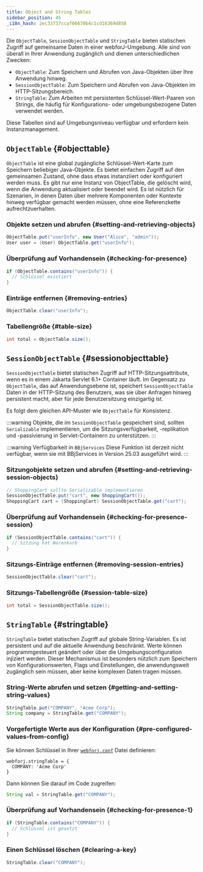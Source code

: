 ```yaml
---
title: Object and String Tables
sidebar_position: 45
_i18n_hash: 2ec33737ccaf06670b4c1cd16369d858
---
```

Die `ObjectTable`, `SessionObjectTable` und `StringTable` bieten statischen Zugriff auf gemeinsame Daten in einer webforJ-Umgebung. Alle sind von überall in Ihrer Anwendung zugänglich und dienen unterschiedlichen Zwecken:

- `ObjectTable`: Zum Speichern und Abrufen von Java-Objekten über Ihre Anwendung hinweg.
- `SessionObjectTable`: Zum Speichern und Abrufen von Java-Objekten im HTTP-Sitzungsbereich.
- `StringTable`: Zum Arbeiten mit persistenten Schlüssel-Wert-Paaren von Strings, die häufig für Konfigurations- oder umgebungsbezogene Daten verwendet werden.

Diese Tabellen sind auf Umgebungsniveau verfügbar und erfordern kein Instanzmanagement.

## `ObjectTable` {#objecttable}

`ObjectTable` ist eine global zugängliche Schlüssel-Wert-Karte zum Speichern beliebiger Java-Objekte. Es bietet einfachen Zugriff auf den gemeinsamen Zustand, ohne dass etwas instanziiert oder konfiguriert werden muss. Es gibt nur eine Instanz von ObjectTable, die gelöscht wird, wenn die Anwendung aktualisiert oder beendet wird. Es ist nützlich für Szenarien, in denen Daten über mehrere Komponenten oder Kontexte hinweg verfügbar gemacht werden müssen, ohne eine Referenzkette aufrechtzuerhalten.

### Objekte setzen und abrufen {#setting-and-retrieving-objects}

```java
ObjectTable.put("userInfo", new User("Alice", "admin"));
User user = (User) ObjectTable.get("userInfo");
```

### Überprüfung auf Vorhandensein {#checking-for-presence}

```java
if (ObjectTable.contains("userInfo")) {
  // Schlüssel existiert
}
```

### Einträge entfernen {#removing-entries}

```java
ObjectTable.clear("userInfo");
```

### Tabellengröße {#table-size}

```java
int total = ObjectTable.size();
```

## `SessionObjectTable` <DocChip chip='since' label='25.03' /> {#sessionobjecttable}

`SessionObjectTable` bietet statischen Zugriff auf HTTP-Sitzungsattribute, wenn es in einem Jakarta Servlet 6.1+ Container läuft. Im Gegensatz zu `ObjectTable`, das auf Anwendungsebene ist, speichert `SessionObjectTable` Daten in der HTTP-Sitzung des Benutzers, was sie über Anfragen hinweg persistent macht, aber für jede Benutzersitzung einzigartig ist.

Es folgt dem gleichen API-Muster wie `ObjectTable` für Konsistenz.

:::warning
Objekte, die im `SessionObjectTable` gespeichert sind, sollten `Serializable` implementieren, um die Sitzungsverfügbarkeit, -replikation und -passivierung in Servlet-Containern zu unterstützen.
:::

:::warning Verfügbarkeit in `BBjServices`
Diese Funktion ist derzeit nicht verfügbar, wenn sie mit BBjServices in Version 25.03 ausgeführt wird.
:::

### Sitzungobjekte setzen und abrufen {#setting-and-retrieving-session-objects}

```java
// ShoppingCart sollte Serializable implementieren
SessionObjectTable.put("cart", new ShoppingCart());
ShoppingCart cart = (ShoppingCart) SessionObjectTable.get("cart");
```

### Überprüfung auf Vorhandensein {#checking-for-presence-session}

```java
if (SessionObjectTable.contains("cart")) {
  // Sitzung hat Warenkorb
}
```

### Sitzungs-Einträge entfernen {#removing-session-entries}

```java
SessionObjectTable.clear("cart");
```

### Sitzungs-Tabellengröße {#session-table-size}

```java
int total = SessionObjectTable.size();
```

## `StringTable` {#stringtable}

`StringTable` bietet statischen Zugriff auf globale String-Variablen. Es ist persistent und auf die aktuelle Anwendung beschränkt. Werte können programmgesteuert geändert oder über die Umgebungsconfiguration injiziert werden. Dieser Mechanismus ist besonders nützlich zum Speichern von Konfigurationswerten, Flags und Einstellungen, die anwendungsweit zugänglich sein müssen, aber keine komplexen Daten tragen müssen.

### String-Werte abrufen und setzen {#getting-and-setting-string-values}

```java
StringTable.put("COMPANY", "Acme Corp");
String company = StringTable.get("COMPANY");
```

### Vorgefertigte Werte aus der Konfiguration {#pre-configured-values-from-config}

Sie können Schlüssel in Ihrer [`webforj.conf`](../configuration/properties#configuring-webforjconf) Datei definieren:

```
webforj.stringTable = {
  COMPANY: 'Acme Corp'
}
```

Dann können Sie darauf im Code zugreifen:

```java
String val = StringTable.get("COMPANY");
```

### Überprüfung auf Vorhandensein {#checking-for-presence-1}

```java
if (StringTable.contains("COMPANY")) {
  // Schlüssel ist gesetzt
}
```

### Einen Schlüssel löschen {#clearing-a-key}

```java
StringTable.clear("COMPANY");
```
